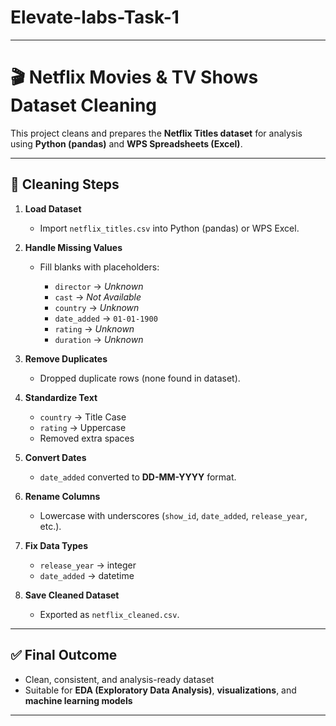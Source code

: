 # Elevate-labs-Task-1


---

# 🎬 Netflix Movies & TV Shows Dataset Cleaning

This project cleans and prepares the **Netflix Titles dataset** for analysis using **Python (pandas)** and **WPS Spreadsheets (Excel)**.

---

## 📌 Cleaning Steps

1. **Load Dataset**

   * Import `netflix_titles.csv` into Python (pandas) or WPS Excel.

2. **Handle Missing Values**

   * Fill blanks with placeholders:

     * `director` → *Unknown*
     * `cast` → *Not Available*
     * `country` → *Unknown*
     * `date_added` → `01-01-1900`
     * `rating` → *Unknown*
     * `duration` → *Unknown*

3. **Remove Duplicates**

   * Dropped duplicate rows (none found in dataset).

4. **Standardize Text**

   * `country` → Title Case
   * `rating` → Uppercase
   * Removed extra spaces

5. **Convert Dates**

   * `date_added` converted to **DD-MM-YYYY** format.

6. **Rename Columns**

   * Lowercase with underscores (`show_id`, `date_added`, `release_year`, etc.).

7. **Fix Data Types**

   * `release_year` → integer
   * `date_added` → datetime

8. **Save Cleaned Dataset**

   * Exported as `netflix_cleaned.csv`.

---

## ✅ Final Outcome

* Clean, consistent, and analysis-ready dataset
* Suitable for **EDA (Exploratory Data Analysis)**, **visualizations**, and **machine learning models**

---

